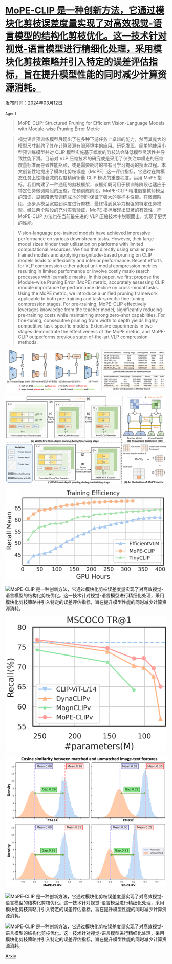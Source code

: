 # [MoPE-CLIP 是一种创新方法，它通过模块化剪枝误差度量实现了对高效视觉-语言模型的结构化剪枝优化。这一技术针对视觉-语言模型进行精细化处理，采用模块化剪枝策略并引入特定的误差评估指标，旨在提升模型性能的同时减少计算资源消耗。](https://arxiv.org/abs/2403.07839)

发布时间：2024年03月12日

`Agent`

> MoPE-CLIP: Structured Pruning for Efficient Vision-Language Models with Module-wise Pruning Error Metric

> 视觉语言预训练模型展现出了在多种下游任务上卓越的能力，然而其庞大的模型尺寸制约了其在计算资源有限环境中的应用。研究发现，简单地使用小型预训练模型并对 CLIP 模型实施基于幅度的剪枝法会降低模型灵活性并导致性能下滑。目前对 VLP 压缩技术的研究或是采用了仅关注单模态的压缩度量标准而导致性能瓶颈，或是需要耗时的带有可学习掩码的搜索过程。本文创新性地提出了模块化剪枝误差（MoPE）这一评价指标，它通过在跨模态任务上性能衰减的程度精确衡量 CLIP 模块的重要程度。运用 MoPE 指标，我们构建了一种通用的剪枝框架，该框架既可用于预训练阶段也适应于特定任务微调阶段的压缩。在预训练阶段，MoPE-CLIP 精准借鉴教师模型的知识，显著降低预训练成本的同时保证了强大的零样本性能。在微调阶段，逐步从模型宽度到深度进行剪枝，最终得到竞争力极强的特定任务模型。经过两个阶段的充分实验验证，MoPE 指标展现出显著的有效性，而 MoPE-CLIP 方法也在当前最先进的 VLP 压缩技术中脱颖而出，实现了更优的性能。

> Vision-language pre-trained models have achieved impressive performance on various downstream tasks. However, their large model sizes hinder their utilization on platforms with limited computational resources. We find that directly using smaller pre-trained models and applying magnitude-based pruning on CLIP models leads to inflexibility and inferior performance. Recent efforts for VLP compression either adopt uni-modal compression metrics resulting in limited performance or involve costly mask-search processes with learnable masks. In this paper, we first propose the Module-wise Pruning Error (MoPE) metric, accurately assessing CLIP module importance by performance decline on cross-modal tasks. Using the MoPE metric, we introduce a unified pruning framework applicable to both pre-training and task-specific fine-tuning compression stages. For pre-training, MoPE-CLIP effectively leverages knowledge from the teacher model, significantly reducing pre-training costs while maintaining strong zero-shot capabilities. For fine-tuning, consecutive pruning from width to depth yields highly competitive task-specific models. Extensive experiments in two stages demonstrate the effectiveness of the MoPE metric, and MoPE-CLIP outperforms previous state-of-the-art VLP compression methods.

![MoPE-CLIP 是一种创新方法，它通过模块化剪枝误差度量实现了对高效视觉-语言模型的结构化剪枝优化。这一技术针对视觉-语言模型进行精细化处理，采用模块化剪枝策略并引入特定的误差评估指标，旨在提升模型性能的同时减少计算资源消耗。](../../../paper_images/2403.07839/x1.png)

![MoPE-CLIP 是一种创新方法，它通过模块化剪枝误差度量实现了对高效视觉-语言模型的结构化剪枝优化。这一技术针对视觉-语言模型进行精细化处理，采用模块化剪枝策略并引入特定的误差评估指标，旨在提升模型性能的同时减少计算资源消耗。](../../../paper_images/2403.07839/x2.png)

![MoPE-CLIP 是一种创新方法，它通过模块化剪枝误差度量实现了对高效视觉-语言模型的结构化剪枝优化。这一技术针对视觉-语言模型进行精细化处理，采用模块化剪枝策略并引入特定的误差评估指标，旨在提升模型性能的同时减少计算资源消耗。](../../../paper_images/2403.07839/Training_efficiency.png)

![MoPE-CLIP 是一种创新方法，它通过模块化剪枝误差度量实现了对高效视觉-语言模型的结构化剪枝优化。这一技术针对视觉-语言模型进行精细化处理，采用模块化剪枝策略并引入特定的误差评估指标，旨在提升模型性能的同时减少计算资源消耗。](../../../paper_images/2403.07839/x3.png)

![MoPE-CLIP 是一种创新方法，它通过模块化剪枝误差度量实现了对高效视觉-语言模型的结构化剪枝优化。这一技术针对视觉-语言模型进行精细化处理，采用模块化剪枝策略并引入特定的误差评估指标，旨在提升模型性能的同时减少计算资源消耗。](../../../paper_images/2403.07839/per_size_vision_0130.png)

![MoPE-CLIP 是一种创新方法，它通过模块化剪枝误差度量实现了对高效视觉-语言模型的结构化剪枝优化。这一技术针对视觉-语言模型进行精细化处理，采用模块化剪枝策略并引入特定的误差评估指标，旨在提升模型性能的同时减少计算资源消耗。](../../../paper_images/2403.07839/x4.png)

![MoPE-CLIP 是一种创新方法，它通过模块化剪枝误差度量实现了对高效视觉-语言模型的结构化剪枝优化。这一技术针对视觉-语言模型进行精细化处理，采用模块化剪枝策略并引入特定的误差评估指标，旨在提升模型性能的同时减少计算资源消耗。](../../../paper_images/2403.07839/x5.png)

![MoPE-CLIP 是一种创新方法，它通过模块化剪枝误差度量实现了对高效视觉-语言模型的结构化剪枝优化。这一技术针对视觉-语言模型进行精细化处理，采用模块化剪枝策略并引入特定的误差评估指标，旨在提升模型性能的同时减少计算资源消耗。](../../../paper_images/2403.07839/x6.png)

[Arxiv](https://arxiv.org/abs/2403.07839)
